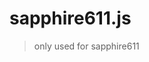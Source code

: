 <!--
 * @Author: Sapphire Liu
 * @Date: 2022-08-18 14:54:37
 * @LastEditors: Sapphire Liu
 * @LastEditTime: 2022-08-18 14:54:50
 * @Description: file content...
-->
# sapphire611.js

> only used for sapphire611